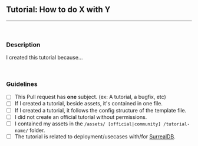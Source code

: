 ## Tutorial: How to do X with Y

<!-- Please add a descriptive title. Feel free to change how you want to -->

---

<br>

### Description

<!-- Feel free to add any form of description about / reasoning for this PR here -->

I created this tutorial because...

<br>

### Guidelines

- [ ] This Pull request has **one** subject. (ex: A tutorial, a bugfix, etc)
- [ ] If I created a tutorial, beside assets, it's contained in one file.
- [ ] If I created a tutorial, it follows the config structure of the template file.
- [ ] I did not create an official tutorial without permissions.
- [ ] I contained my assets in the `/assets/ [official|community] /tutorial-name/` folder.
- [ ] The tutorial is related to deployment/usecases with/for [SurrealDB](https://surrealdb.com).